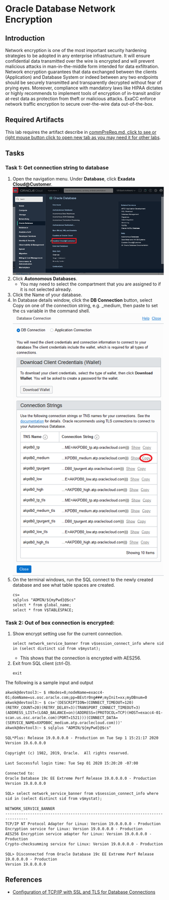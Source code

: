 # Oracle Database Network Encryption

## Introduction

Network encryption is one of the most important security hardening strategies to be adopted in any enterprise infrastructure. It will ensure confidential data transmitted over the wire is encrypted and will prevent malicious attacks in man-in-the-middle form intended for data exfiltration. Network encryption guarantees that data exchanged between the clients (Application) and Database System or indeed between any two endpoints should be securely transmitted and transparently decrypted without fear of prying eyes. Moreover, compliance with mandatory laws like HIPAA dictates or highly recommends to implement tools of encryption of in-transit and/or at-rest data as protection from theft or malicious attacks. ExaCC enforce network traffic encryption to secure over-the-wire data out-of-the-box.

## Required Artifacts

This lab requires the artifact describe in [commPreReq.md, click to see or right mouse button click to open new tab as you may need it for other labs](../ecc/labs/commPreReq.md).

## **Tasks**

### **Task 1**: Get connection string to database

1.  Open the navigation menu. Under **Database**, click **Exadata Cloud@Customer**.
    ![eccMenu.png](images/eccMenu.png)
2.  Click **Autonomous Databases**.
    - You may need to select the compartment that you are assigned to if it is not selected already.
3. Click the Name of your database. 
5. In Database details window, click the **DB Connection** button, select Copy on one of the connection string, e.g. _medium, then paste to set the cs variable in the command shell.
    ![atpCS](images/atpCS.png)
5. On the terminal windows, run the SQL connect to the newly created database and see what table spaces are created.
   ```
   cs=
   sqlplus "ADMIN/${myPwd}@$cs"
   select * from global_name;
   select * from V$TABLESPACE;
   ```

### **Task 2**: Out of box connection is encrypted:

1. Show encrypt setting use for the current connection.
   ```
   select network_service_banner from v$session_connect_info where sid in (select distinct sid from v$mystat);
   ```
   - This shows that the connection is encrypted with AES256.
2. Exit from SQL client (ctrl-D).
   ```
   exit
   ```

The following is a sample input and output

```
akwok@devtool3:~ $ nNodes=8;nodeName=exacc4-01;domName=us.osc.oracle.com;pp=BEstr0ng###;myInit=xx;myDBnum=0
akwok@devtool3:~ $ cs='(DESCRIPTION=(CONNECT_TIMEOUT=120)(RETRY_COUNT=20)(RETRY_DELAY=3)(TRANSPORT_CONNECT_TIMEOUT=3)(ADDRESS_LIST=(LOAD_BALANCE=on)(ADDRESS=(PROTOCOL=TCP)(HOST=exacc4-01-scan.us.osc.oracle.com)(PORT=1521)))(CONNECT_DATA=(SERVICE_NAME=XXPDB0C_medium.atp.oraclecloud.com)))'
akwok@devtool3:~ $ sqlplus "ADMIN/${myPwd}@$cs"

SQL*Plus: Release 19.0.0.0.0 - Production on Tue Sep 1 15:21:17 2020
Version 19.6.0.0.0

Copyright (c) 1982, 2019, Oracle.  All rights reserved.

Last Successful login time: Tue Sep 01 2020 15:20:20 -07:00

Connected to:
Oracle Database 19c EE Extreme Perf Release 19.0.0.0.0 - Production
Version 19.8.0.0.0

SQL> select network_service_banner from v$session_connect_info where sid in (select distinct sid from v$mystat);

NETWORK_SERVICE_BANNER
--------------------------------------------------------------------------------
TCP/IP NT Protocol Adapter for Linux: Version 19.0.0.0.0 - Production
Encryption service for Linux: Version 19.0.0.0.0 - Production
AES256 Encryption service adapter for Linux: Version 19.0.0.0.0 - Production
Crypto-checksumming service for Linux: Version 19.0.0.0.0 - Production

SQL> Disconnected from Oracle Database 19c EE Extreme Perf Release 19.0.0.0.0 - Production
Version 19.8.0.0.0

```

## References ##
- [Configuration of TCP/IP with SSL and TLS for Database Connections](https://docs.oracle.com/database/121/DBSEG/asoconfg.htm#DBSEG1047)
